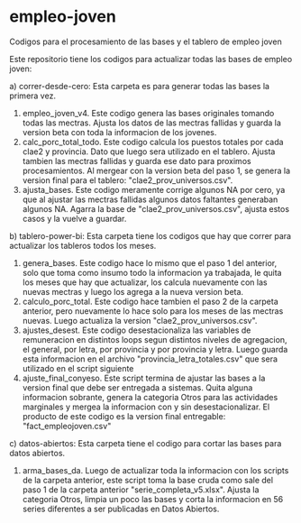 # empleo-joven
Codigos para el procesamiento de las bases y el tablero de empleo joven

Este repositorio tiene los codigos para actualizar todas las bases de empleo joven:

a) correr-desde-cero: Esta carpeta es para generar todas las bases la primera vez.
  1. empleo_joven_v4. Este codigo genera las bases originales tomando todas las mectras. Ajusta los datos de las mectras fallidas y guarda la version beta con toda la informacion de los jovenes.
  2. calc_porc_total_todo. Este codigo calcula los puestos totales por cada clae2 y provincia. Dato que luego sera utilizado en el tablero. Ajusta tambien las mectras fallidas y guarda ese dato para proximos procesamientos. Al mergear con la version beta del paso 1, se genera la version final para el tablero: "clae2_prov_universos.csv".
  3. ajusta_bases. Este codigo meramente corrige algunos NA por cero, ya que al ajustar las mectras fallidas algunos datos faltantes generaban algunos NA. Agarra la base de "clae2_prov_universos.csv", ajusta estos casos y la vuelve a guardar.

b) tablero-power-bi: Esta carpeta tiene los codigos que hay que correr para actualizar los tableros todos los meses.
  1. genera_bases. Este codigo hace lo mismo que el paso 1 del anterior, solo que toma como insumo todo la informacion ya trabajada, le quita los meses que hay que actualizar, los calcula nuevamente con las nuevas mectras y luego los agrega a la nueva version beta.
  2. calculo_porc_total. Este codigo hace tambien el paso 2 de la carpeta anterior, pero nuevamente lo hace solo para los meses de las mectras nuevas. Luego actualiza la version "clae2_prov_universos.csv".
  3. ajustes_desest. Este codigo desestacionaliza las variables de remuneracion en distintos loops segun distintos niveles de agregacion, el general, por letra, por provincia y por provincia y letra. Luego guarda esta informacion en el archivo "provincia_letra_totales.csv" que sera utilizado en el script siguiente
  4. ajuste_final_conyeso. Este script termina de ajustar las bases a la version final que debe ser entregada a sistemas. Quita alguna informacion sobrante, genera la categoria Otros para las actividades marginales y mergea la informacion con y sin desestacionalizar. El producto de este codigo es la version final entregable: "fact_empleojoven.csv"

c) datos-abiertos: Esta carpeta tiene el codigo para cortar las bases para datos abiertos.
  1. arma_bases_da. Luego de actualizar toda la informacion con los scripts de la carpeta anterior, este script toma la base cruda como sale del paso 1 de la carpeta anterior "serie_completa_v5.xlsx". Ajusta la categoria Otros, limpia un poco las bases y corta la informacion en 56 series diferentes a ser publicadas en Datos Abiertos.
